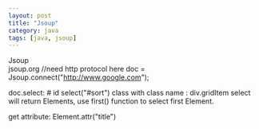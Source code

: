 ```yaml
---
layout: post
title: "Jsoup"
category: java
tags: [java, jsoup]
---
```


Jsoup    
jsoup.org
    //need http protocol here
    doc = Jsoup.connect("http://www.google.com");

doc.select:
    # id  select("#sort")
class with class name : 
    div.gridItem
select will return Elements, use first() function to select first Element.

get attribute:
    Element.attr("title")


